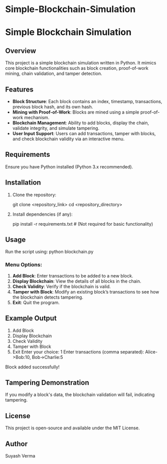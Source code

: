 # Simple-Blockchain-Simulation
# Simple Blockchain Simulation

## Overview
This project is a simple blockchain simulation written in Python. It mimics core blockchain functionalities such as block creation, proof-of-work mining, chain validation, and tamper detection.

## Features
- **Block Structure**: Each block contains an index, timestamp, transactions, previous block hash, and its own hash.
- **Mining with Proof-of-Work**: Blocks are mined using a simple proof-of-work mechanism.
- **Blockchain Management**: Ability to add blocks, display the chain, validate integrity, and simulate tampering.
- **User Input Support**: Users can add transactions, tamper with blocks, and check blockchain validity via an interactive menu.

## Requirements
Ensure you have Python installed (Python 3.x recommended).

## Installation
1. Clone the repository:
   
   git clone <repository_link>
   cd <repository_directory>
   
3. Install dependencies (if any):
   
   pip install -r requirements.txt  # (Not required for basic functionality)

## Usage
Run the script using:
python blockchain.py

### Menu Options:
1. **Add Block**: Enter transactions to be added to a new block.
2. **Display Blockchain**: View the details of all blocks in the chain.
3. **Check Validity**: Verify if the blockchain is valid.
4. **Tamper with Block**: Modify an existing block’s transactions to see how the blockchain detects tampering.
5. **Exit**: Quit the program.

## Example Output
1. Add Block
2. Display Blockchain
3. Check Validity
4. Tamper with Block
5. Exit
Enter your choice: 1
Enter transactions (comma separated): Alice->Bob:10, Bob->Charlie:5

Block added successfully!

## Tampering Demonstration
If you modify a block's data, the blockchain validation will fail, indicating tampering.

## License
This project is open-source and available under the MIT License.

## Author
Suyash Verma

